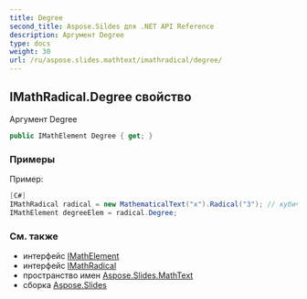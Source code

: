 ```yaml
---
title: Degree
second_title: Aspose.Sildes для .NET API Reference
description: Аргумент Degree
type: docs
weight: 30
url: /ru/aspose.slides.mathtext/imathradical/degree/
---
```


## IMathRadical.Degree свойство

Аргумент Degree

```csharp
public IMathElement Degree { get; }
```

### Примеры

Пример:

```csharp
[C#]
IMathRadical radical = new MathematicalText("x").Radical("3"); // кубический корень
IMathElement degreeElem = radical.Degree;
```

### См. также

* интерфейс [IMathElement](../../imathelement)
* интерфейс [IMathRadical](../../imathradical)
* пространство имен [Aspose.Slides.MathText](../../imathradical)
* сборка [Aspose.Slides](../../../)

<!-- DO NOT EDIT: сгенерировано xmldocmd для Aspose.Slides.dll -->